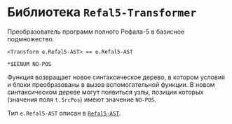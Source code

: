 Библиотека `Refal5-Transformer`
===============================

Преобразователь программ полного Рефала-5 в базисное подмножество.

    <Transform e.Refal5-AST> == e.Refal5-AST

    *$EENUM NO-POS

Функция возвращает новое синтаксическое дерево, в котором условия и блоки
преобразованы в вызов вспомогательной функции. В новом синтаксическом дереве
могут появиться узлы, позиции которых (значения поля `t.SrcPos`) имеют значение
`NO-POS`.

Тип `e.Refal5-AST` описан в [`Refal5-AST`](Refal5-AST.md).
